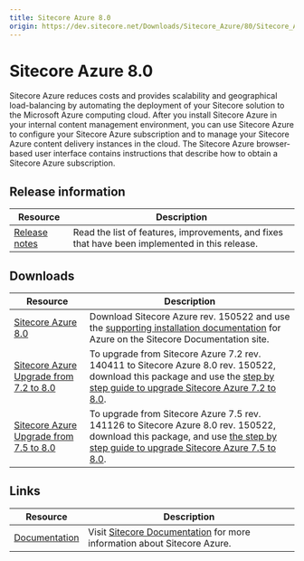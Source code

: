 ```yaml
---
title: Sitecore Azure 8.0
origin: https://dev.sitecore.net/Downloads/Sitecore_Azure/80/Sitecore_Azure_80.aspx
---
```


# Sitecore Azure 8.0

Sitecore Azure reduces costs and provides scalability and geographical load-balancing by automating the deployment of your Sitecore solution to the Microsoft Azure computing cloud. After you install Sitecore Azure in your internal content management environment, you can use Sitecore Azure to configure your Sitecore Azure subscription and to manage your Sitecore Azure content delivery instances in the cloud. The Sitecore Azure browser-based user interface contains instructions that describe how to obtain a Sitecore Azure subscription.

## Release information

 | Resource | Description |
 | --- | --- |
 | [Release notes](https://dev.sitecore.net:443/downloads/Sitecore%20Azure/80/Sitecore%20Azure%2080/Release%20notes) | Read the list of features, improvements, and fixes that have been implemented in this release.  <br /> |

## Downloads

 | Resource | Description |
 | --- | --- |
 | [Sitecore Azure 8.0](https://sitecoredev.azureedge.net/~/media/0A937974247942D3942B98FACF15B009.ashx?date=20150706T104501) | Download Sitecore Azure rev. 150522 and use the [supporting installation documentation](https://doc.sitecore.net/cloud/80/azure) for Azure on the Sitecore Documentation site. |
 | [Sitecore Azure Upgrade from 7.2 to 8.0](https://sitecoredev.azureedge.net/~/media/6A2938AA6BC14094B1C671582741B6AD.ashx?date=20150525T160913) | To upgrade from Sitecore Azure 7.2 rev. 140411 to Sitecore Azure 8.0 rev. 150522, download this package and use the [step by step guide to upgrade Sitecore Azure 7.2 to 8.0](~/media/8DFB3581A74042AB96DFC3D7D4A2AB7E.ashx). |
 | [Sitecore Azure Upgrade from 7.5 to 8.0](https://sitecoredev.azureedge.net/~/media/F458EE18B49F454B9AF49CA90DF1AC1F.ashx?date=20150525T161112) | To upgrade from Sitecore Azure 7.5 rev. 141126 to Sitecore Azure 8.0 rev. 150522, download this package, and use [the step by step guide to upgrade Sitecore Azure 7.5 to 8.0](~/media/B31D166BE4684F738C0916C83A0E4705.ashx). |

## Links

 | Resource | Description |
 | --- | --- |
 | [Documentation](https://doc.sitecore.net/cloud/80/azure) | Visit [Sitecore Documentation](https://doc.sitecore.net/cloud/80/azure%20) for more information about Sitecore Azure. |